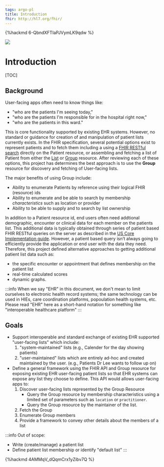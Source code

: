 ```yaml
---
tags: argo-pl
title: Introduction
fhir: http://hl7.org/fhir/
---
```



{%hackmd 6-QbndXFTIaPJVymLK9qdw %}

![](https://i.imgur.com/7xVivVi.png)

# Introduction

[TOC]

## Background

User-facing apps often need to know things like:

- "who are the patients I'm seeing today,"
- "who are the patients I'm responsible for in the hospital right now," 
- "who are the patients in this ward." 

This is core functionality supported by existing EHR systems. However, no standard or guidance for creation of and manipulation of patient lists currently exists. In the FHIR specification, several potential options exist to represent patients and to fetch them including a using a [FHIR RESTful search](http://hl7.org/fhir/search.html) directly on the Patient resource, or assembling and fetching a list of Patient from either the [List](http://hl7.org/fhir/list.html) or [Group](http://hl7.org/fhir/group.html) resource. After reviewing each of these options, this project has determines the best approach is to use the **Group** resource for discovery and fetching of User-facing lists.

The major benefits of using Group include:

- Ability to enumerate Patients by reference using their logical FHIR (resource) ids
- Ability to enumerate and be able to search by membership *characteristics* such as location or provider
- Ability to be able to supply and to search by list ownership

In addition to a Patient resource id, end users often need addtional demographic, encounter or clinical data for each member on the patients list.  This additional data is typically obtained through series of patient based FHIR RESTful queries on the server as described in the [US Core Implementation guide](http://hl7.org/fhir/us/core/).  However, a patient based query isn’t always going to efficiently provide the application or end user with the data they need.  Therefore, this project defined alternative approaches to getting additional patient list data such as:
- the specific encounter or appointment that defines membership on the patient list
- real-time calculated scores
- dynamic graphs. 

:::info
When we say "EHR" in this document, we don't mean to limit ourselves to electronic health record systems; the same technology can be used in HIEs, care coordination platforms, popoulation health systems, etc. Please read "EHR" here as a short-hand notation for something like "interoperable healthcare platform"
:::

## Goals
    
* Support interoperable and standard exchange of existing EHR supported "user-facing lists" which include:
    1.  "system-maintained" lists (e.g., Calender for the day showing patients)
    1.  "user-maintained" lists which are entirely ad-hoc and created maintained by the user. (e.g., Patients Dr Lee wants to follow up on)
* Define a general framework using the FHIR API and Group resource for exposing existing EHR user-facing patient lists so that EHR systems can expose any list they choose to define. This API would allows user-facing apps to:
    1. Discover user-facing lists represented by the Group Resource
        -  Query the Group resource by membership characteristics using a limited set of parameters such as `location` or `practitioner`.
        -  Query the Group resource by the maintainer of the list.
    1. Fetch the Group
    2. Enumerate Group members
    3. Provide a framework to convey other details about the members of a list

:::info
Out of scope:
- Write (create/manage) a patient list
- Define patient list membership or identify "default list"
:::

<!--
## Definition of Success

By the end of 2020, Argonaut publishes an Patient LIst guide that enables an authorized SMART on FHIR client application to access patient lists for the defined use cases

- IG implemented in an open-source sandbox + sample data + demo app
- IG prototyped by at least two server vendors, tested in September connectathon
- IG prototyped by at least two client vendors, tested in September connectathon
- IG incorporates feedback from September connectathon
- IG considered "implementable" by participating EHR vendors
- At least two server vendors propose timeline to beta deployment (i.e., at real sites)
- At least two client vendors propose timeline to beta deployment (i.e., at real sites)
- Hand off to ? (FHIR-I/US Core/Other HL7 entity for Publishing)
    - [HL7 PSS]() created and presented to the HL7 FHIR-I/PA WG for sponsorship
    -->

{%hackmd 4AMMqV_dQqmCrx1yZibv7Q %}


